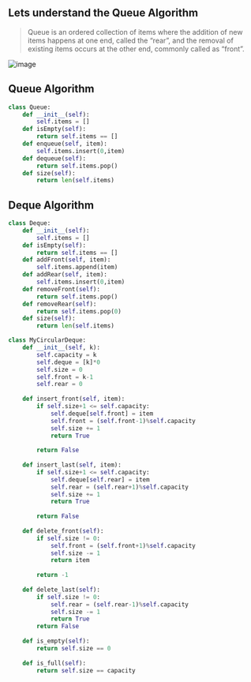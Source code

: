## Lets understand the Queue Algorithm 

>Queue is an ordered collection of items where the addition of new items happens at one end, called the “rear”, and the removal of existing items occurs at the other end, commonly called as “front”.

![image](https://user-images.githubusercontent.com/33947539/152684779-aec8fe81-2e14-4ccc-be5a-ca9ad87f9f51.png)

## Queue Algorithm

```python
class Queue:
    def __init__(self):
        self.items = []
    def isEmpty(self):
        return self.items == []
    def enqueue(self, item):
        self.items.insert(0,item)
    def dequeue(self):
        return self.items.pop()
    def size(self):
        return len(self.items)
```

## Deque Algorithm

```python
class Deque:
    def __init__(self):
        self.items = []
    def isEmpty(self):
        return self.items == []
    def addFront(self, item):
        self.items.append(item)
    def addRear(self, item):
        self.items.insert(0,item)
    def removeFront(self):
        return self.items.pop()
    def removeRear(self):
        return self.items.pop(0)
    def size(self):
        return len(self.items)

```

```python
class MyCircularDeque:
    def __init__(self, k):
        self.capacity = k
        self.deque = [k]*0
        self.size = 0
        self.front = k-1
        self.rear = 0
    
    def insert_front(self, item):
        if self.size+1 <= self.capacity:
            self.deque[self.front] = item
            self.front = (self.front-1)%self.capacity
            self.size += 1
            return True
        
        return False
        
    def insert_last(self, item):
        if self.size+1 <= self.capacity:
            self.deque[self.rear] = item
            self.rear = (self.rear+1)%self.capacity
            self.size += 1
            return True
        
        return False
        
    def delete_front(self):
        if self.size != 0:
            self.front = (self.front+1)%self.capacity
            self.size -= 1
            return item
        
        return -1
        
    def delete_last(self):
        if self.size != 0:            
            self.rear = (self.rear-1)%self.capacity
            self.size -= 1
            return True
        return False
    
    def is_empty(self):
        return self.size == 0
    
    def is_full(self):
        return self.size == capacity
    
```
